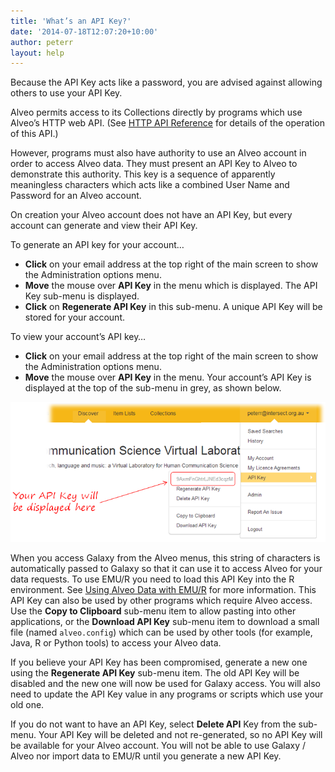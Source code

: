 ```yaml
---
title: 'What’s an API Key?'
date: '2014-07-18T12:07:20+10:00'
author: peterr
layout: help
---
```


Because the API Key acts like a password, you are advised against allowing others to use your API Key.

Alveo permits access to its Collections directly by programs which use Alveo’s HTTP web API. (See [HTTP API Reference](/alveo-help/http-api-reference) for details of the operation of this API.)

However, programs must also have authority to use an Alveo account in order to access Alveo data. They must present an API Key to Alveo to demonstrate this authority. This key is a sequence of apparently meaningless characters which acts like a combined User Name and Password for an Alveo account.

On creation your Alveo account does not have an API Key, but every account can generate and view their API Key.

To generate an API key for your account…

- **Click** on your email address at the top right of the main screen to show the Administration options menu.
- **Move** the mouse over **API Key** in the menu which is displayed. The API Key sub-menu is displayed.
- **Click** on **Regenerate API Key** in this sub-menu. A unique API Key will be stored for your account.



To view your account’s API key…

- **Click** on your email address at the top right of the main screen to show the Administration options menu.
- **Move** the mouse over **API Key** in the menu. Your account’s API Key is displayed at the top of the sub-menu in grey, as shown below.



![APIKey](/assets/files/2014/07/APIKey.png)

When you access Galaxy from the Alveo menus, this string of characters is automatically passed to Galaxy so that it can use it to access Alveo for your data requests. To use EMU/R you need to load this API Key into the R environment. See [Using Alveo Data with EMU/R](/alveo-help/analysing-data/using-alveo-data-with-emur) for more information. This API Key can also be used by other programs which require Alveo access. Use the **Copy to Clipboard** sub-menu item to allow pasting into other applications, or the **Download API Key** sub-menu item to download a small file (named `alveo.config`) which can be used by other tools (for example, Java, R or Python tools) to access your Alveo data.

If you believe your API Key has been compromised, generate a new one using the **Regenerate API Key** sub-menu item. The old API Key will be disabled and the new one will now be used for Galaxy access. You will also need to update the API Key value in any programs or scripts which use your old one.

If you do not want to have an API Key, select **Delete API** Key from the sub-menu. Your API Key will be deleted and not re-generated, so no API Key will be available for your Alveo account. You will not be able to use Galaxy / Alveo nor import data to EMU/R until you generate a new API Key.